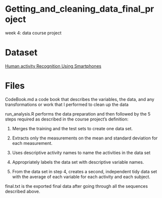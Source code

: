 # Getting_and_cleaning_data_final_project
week 4: data course project

# Dataset
[Human activity Recognition Using Smartphones](http://archive.ics.uci.edu/ml/datasets/Human+Activity+Recognition+Using+Smartphones)

# Files 
CodeBook.md a code book that describes the variables, the data, and any transformations or work that I performed to clean up the data

run_analysis.R performs the data preparation and then followed by the 5 steps required as described in the course project’s definition:

  1. Merges the training and the test sets to create one data set.
  
  2. Extracts only the measurements on the mean and standard deviation for each measurement.
 
  3. Uses descriptive activity names to name the activities in the data set
  4. Appropriately labels the data set with descriptive variable names.
  5. From the data set in step 4, creates a second, independent tidy data set with the average of each variable for each activity and each subject.
  
final.txt is the exported final data after going through all the sequences described above.
